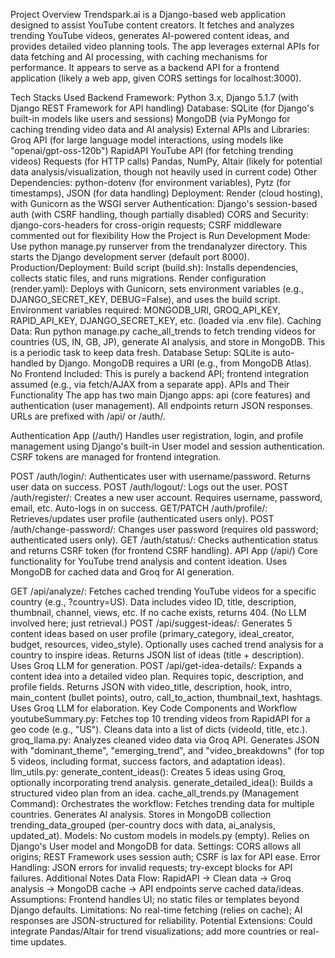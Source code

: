 Project Overview
Trendspark.ai is a Django-based web application designed to assist YouTube content creators. It fetches and analyzes trending YouTube videos, generates AI-powered content ideas, and provides detailed video planning tools. The app leverages external APIs for data fetching and AI processing, with caching mechanisms for performance. It appears to serve as a backend API for a frontend application (likely a web app, given CORS settings for localhost:3000).

Tech Stacks Used
Backend Framework: Python 3.x, Django 5.1.7 (with Django REST Framework for API handling)
Database:
SQLite (for Django's built-in models like users and sessions)
MongoDB (via PyMongo for caching trending video data and AI analysis)
External APIs and Libraries:
Groq API (for large language model interactions, using models like "openai/gpt-oss-120b")
RapidAPI YouTube API (for fetching trending videos)
Requests (for HTTP calls)
Pandas, NumPy, Altair (likely for potential data analysis/visualization, though not heavily used in current code)
Other Dependencies: python-dotenv (for environment variables), Pytz (for timestamps), JSON (for data handling)
Deployment: Render (cloud hosting), with Gunicorn as the WSGI server
Authentication: Django's session-based auth (with CSRF handling, though partially disabled)
CORS and Security: django-cors-headers for cross-origin requests; CSRF middleware commented out for flexibility
How the Project is Run
Development Mode: Use python manage.py runserver from the trendanalyzer directory. This starts the Django development server (default port 8000).
Production/Deployment:
Build script (build.sh): Installs dependencies, collects static files, and runs migrations.
Render configuration (render.yaml): Deploys with Gunicorn, sets environment variables (e.g., DJANGO_SECRET_KEY, DEBUG=False), and uses the build script.
Environment variables required: MONGODB_URI, GROQ_API_KEY, RAPID_API_KEY, DJANGO_SECRET_KEY, etc. (loaded via .env file).
Caching Data: Run python manage.py cache_all_trends to fetch trending videos for countries (US, IN, GB, JP), generate AI analysis, and store in MongoDB. This is a periodic task to keep data fresh.
Database Setup: SQLite is auto-handled by Django. MongoDB requires a URI (e.g., from MongoDB Atlas).
No Frontend Included: This is purely a backend API; frontend integration assumed (e.g., via fetch/AJAX from a separate app).
APIs and Their Functionality
The app has two main Django apps: api (core features) and authentication (user management). All endpoints return JSON responses. URLs are prefixed with /api/ or /auth/.

Authentication App (/auth/)
Handles user registration, login, and profile management using Django's built-in User model and session authentication. CSRF tokens are managed for frontend integration.

POST /auth/login/: Authenticates user with username/password. Returns user data on success.
POST /auth/logout/: Logs out the user.
POST /auth/register/: Creates a new user account. Requires username, password, email, etc. Auto-logs in on success.
GET/PATCH /auth/profile/: Retrieves/updates user profile (authenticated users only).
POST /auth/change-password/: Changes user password (requires old password; authenticated users only).
GET /auth/status/: Checks authentication status and returns CSRF token (for frontend CSRF handling).
API App (/api/)
Core functionality for YouTube trend analysis and content ideation. Uses MongoDB for cached data and Groq for AI generation.

GET /api/analyze/: Fetches cached trending YouTube videos for a specific country (e.g., ?country=US). Data includes video ID, title, description, thumbnail, channel, views, etc. If no cache exists, returns 404. (No LLM involved here; just retrieval.)
POST /api/suggest-ideas/: Generates 5 content ideas based on user profile (primary_category, ideal_creator, budget, resources, video_style). Optionally uses cached trend analysis for a country to inspire ideas. Returns JSON list of ideas (title + description). Uses Groq LLM for generation.
POST /api/get-idea-details/: Expands a content idea into a detailed video plan. Requires topic, description, and profile fields. Returns JSON with video_title, description, hook, intro, main_content (bullet points), outro, call_to_action, thumbnail_text, hashtags. Uses Groq LLM for elaboration.
Key Code Components and Workflow
youtubeSummary.py: Fetches top 10 trending videos from RapidAPI for a geo code (e.g., "US"). Cleans data into a list of dicts (videoId, title, etc.).
groq_llama.py: Analyzes cleaned video data via Groq API. Generates JSON with "dominant_theme", "emerging_trend", and "video_breakdowns" (for top 5 videos, including format, success factors, and adaptation ideas).
llm_utils.py:
generate_content_ideas(): Creates 5 ideas using Groq, optionally incorporating trend analysis.
generate_detailed_idea(): Builds a structured video plan from an idea.
cache_all_trends.py (Management Command): Orchestrates the workflow:
Fetches trending data for multiple countries.
Generates AI analysis.
Stores in MongoDB collection trending_data_grouped (per-country docs with data, ai_analysis, updated_at).
Models: No custom models in models.py (empty). Relies on Django's User model and MongoDB for data.
Settings: CORS allows all origins; REST Framework uses session auth; CSRF is lax for API ease.
Error Handling: JSON errors for invalid requests; try-except blocks for API failures.
Additional Notes
Data Flow: RapidAPI → Clean data → Groq analysis → MongoDB cache → API endpoints serve cached data/ideas.
Assumptions: Frontend handles UI; no static files or templates beyond Django defaults.
Limitations: No real-time fetching (relies on cache); AI responses are JSON-structured for reliability.
Potential Extensions: Could integrate Pandas/Altair for trend visualizations; add more countries or real-time updates.